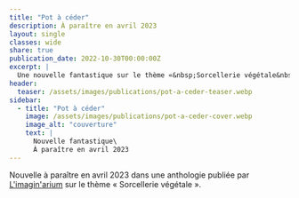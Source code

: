 ```yaml
---
title: "Pot à céder"
description: À paraître en avril 2023
layout: single
classes: wide
share: true
publication_date: 2022-10-30T00:00:00Z
excerpt: |
  Une nouvelle fantastique sur le thème «&nbsp;Sorcellerie végétale&nbsp;», à paraître en avril 2023
header:
  teaser: /assets/images/publications/pot-a-ceder-teaser.webp
sidebar:
  - title: "Pot à céder"
    image: /assets/images/publications/pot-a-ceder-cover.webp
    image_alt: "couverture"
    text: |
      Nouvelle fantastique\
      À paraître en avril 2023
---
```


Nouvelle à paraître en avril 2023 dans une anthologie publiée par <a href="https://limagin-arium.com/" target="_blank">L'imagin'arium</a> sur le thème «&nbsp;Sorcellerie végétale&nbsp;».
